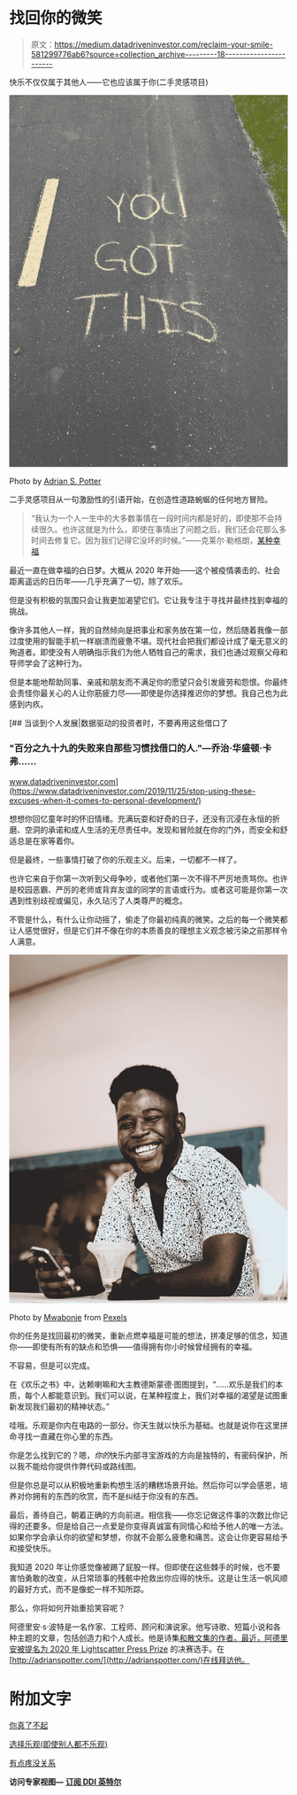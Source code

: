 # 找回你的微笑

> 原文：<https://medium.datadriveninvestor.com/reclaim-your-smile-581299776ab6?source=collection_archive---------18----------------------->

快乐不仅仅属于其他人——它也应该属于你(二手灵感项目)

![](img/efe906e5d757ef2e35924cd93d483c53.png)

Photo by [Adrian S. Potter](http://www.adrianspotter.com/)

二手灵感项目从一句激励性的引语开始，在创造性道路蜿蜒的任何地方冒险。

> “我认为一个人一生中的大多数事情在一段时间内都是好的，即使那不会持续很久。也许这就是为什么，即使在事情出了问题之后，我们还会花那么多时间去修复它。因为我们记得它没坏的时候。”――克莱尔·勒格朗，[某种幸福](https://www.amazon.com/Some-Kind-Happiness-Claire-Legrand/dp/1442466022)

最近一直在做幸福的白日梦。大概从 2020 年开始——这个被疫情袭击的、社会距离遥远的日历年——几乎充满了一切，除了欢乐。

但是没有积极的氛围只会让我更加渴望它们。它让我专注于寻找并最终找到幸福的挑战。

像许多其他人一样，我的自然倾向是把事业和家务放在第一位，然后随着我像一部过度使用的智能手机一样崩溃而疲惫不堪。现代社会把我们都设计成了毫无意义的殉道者。即使没有人明确指示我们为他人牺牲自己的需求，我们也通过观察父母和导师学会了这种行为。

但是本能地帮助同事、亲戚和朋友而不满足你的愿望只会引发疲劳和怨恨。你最终会责怪你最关心的人让你筋疲力尽——即使是你选择推迟你的梦想。我自己也为此感到内疚。

[](https://www.datadriveninvestor.com/2019/11/25/stop-using-these-excuses-when-it-comes-to-personal-development/) [## 当谈到个人发展|数据驱动的投资者时，不要再用这些借口了

### "百分之九十九的失败来自那些习惯找借口的人."―乔治·华盛顿·卡弗……

www.datadriveninvestor.com](https://www.datadriveninvestor.com/2019/11/25/stop-using-these-excuses-when-it-comes-to-personal-development/) 

想想你回忆童年时的怀旧情绪。充满玩耍和好奇的日子，还没有沉浸在永恒的折磨、空洞的承诺和成人生活的无尽责任中。发现和冒险就在你的门外，而安全和舒适总是在家等着你。

但是最终，一些事情打破了你的乐观主义。后来，一切都不一样了。

也许它来自于你第一次听到父母争吵，或者他们第一次不得不严厉地责骂你。也许是校园恶霸、严厉的老师或背弃友谊的同学的言语或行为。或者这可能是你第一次遇到性别歧视或偏见，永久玷污了人类尊严的概念。

不管是什么，有什么让你动摇了，偷走了你最初纯真的微笑。之后的每一个微笑都让人感觉很好，但是它们并不像在你的本质善良的理想主义观念被污染之前那样令人满意。

![](img/b2223f48e37ab4b3b7875a9d94314272.png)

Photo by [Mwabonje](https://www.pexels.com/@mwabonje?utm_content=attributionCopyText&utm_medium=referral&utm_source=pexels) from [Pexels](https://www.pexels.com/photo/man-wearing-white-button-up-shirt-2033447/?utm_content=attributionCopyText&utm_medium=referral&utm_source=pexels)

你的任务是找回最初的微笑，重新点燃幸福是可能的想法，拼凑足够的信念，知道你——即使有所有的缺点和恐惧——值得拥有你小时候曾经拥有的幸福。

不容易，但是可以完成。

在《欢乐之书》中，达赖喇嘛和大主教德斯蒙德·图图提到，“……欢乐是我们的本质，每个人都能意识到。我们可以说，在某种程度上，我们对幸福的渴望是试图重新发现我们最初的精神状态。”

哇哦。乐观是你内在电路的一部分。你天生就以快乐为基础。也就是说你在这里拼命寻找一直藏在你心里的东西。

你是怎么找到它的？嗯，*你的*快乐内部寻宝游戏的方向是独特的，有密码保护，所以我不能给你提供作弊代码或路线图。

但是你总是可以从积极地重新构想生活的糟糕场景开始。然后你可以学会感恩，培养对你拥有的东西的欣赏，而不是纠结于你没有的东西。

最后，善待自己，朝着正确的方向前进。相信我——你忘记做这件事的次数比你记得的还要多。但是给自己一点爱是你变得真诚富有同情心和给予他人的唯一方法。如果你学会承认你的欲望和梦想，你就不会那么疲惫和痛苦。这会让你更容易给予和接受快乐。

我知道 2020 年让你感觉像被踢了屁股一样。但即使在这些棘手的时候，也不要害怕勇敢的改变，从日常琐事的残骸中抢救出你应得的快乐。这是让生活一帆风顺的最好方式，而不是像蛇一样不知所踪。

那么，你将如何开始重拾笑容呢？

阿德里安·s·波特是一名作家、工程师、顾问和演说家。他写诗歌、短篇小说和各种主题的文章，包括创造力和个人成长。他是诗集[和散文集](https://www.amazon.com/Everything-Wrong-Feels-Adrian-Potter/dp/109519061X/ref=sr_1_4?qid=1560264651&refinements=p_27%3AAdrian+S.+Potter&s=books&sr=1-4&text=Adrian+S.+Potter)[的作者。最近，阿德里安被提名为 2020 年 Lightscatter Press Prize](https://e2857002-6118-41be-9746-64261e36cacb.filesusr.com/ugd/21d2c2_03522f10c7c84340a05a8d03a97e1642.pdf) 的决赛选手。在[http://adrianspotter.com/](http://adrianspotter.com/)在线拜访他。

# 附加文字

[你真了不起](https://medium.com/datadriveninvestor/you-are-amazing-274651127432?source=friends_link&sk=34312c5fa72f2109d6031c2a4b7c2e4c)

[选择乐观(即使别人都不乐观)](https://medium.com/datadriveninvestor/choose-optimism-even-when-nobody-else-is-6e41c467c7b9?source=friends_link&sk=e5d927fb83b6298c8f82f2fe28840729)

[有点疼没关系](https://medium.com/datadriveninvestor/its-okay-if-it-hurts-a-little-5d653f272fa9?source=friends_link&sk=eca8de67d1a967df4f65adc9f8443f8c)

**访问专家视图—** [**订阅 DDI 英特尔**](https://datadriveninvestor.com/ddi-intel)